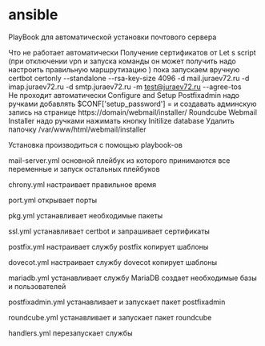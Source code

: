 # ansible

PlayBook для автоматической установки почтового сервера 

Что не работает автоматически
	Получение сертификатов от Let s script  (при отключении vpn и запуска команды он может получить надо настроить правильную маршрутизацию )
		пока запускаем вручную certbot certonly --standalone --rsa-key-size 4096 -d mail.juraev72.ru -d imap.juraev72.ru -d smtp.juraev72.ru -m test@juraev72.ru --agree-tos	 
	Не проходит автоматически Configure and Setup Postfixadmin
		надо ручками добавлять $CONF['setup_password'] =    и создавать админскую запись 
	на странице https://domain/webmail/installer/ Roundcube Webmail Installer надо 
	ручками нажимать кнопку Initilize database 
	Удалить папочку /var/www/html/webmail/installer

Установка производиться с помощью playbook-ов

mail-server.yml основной  плейбук из которого принимаются все переменные и запуск остальных плейбуков

chrony.yml  настраивает правильное время 

port.yml  открывает порты 

pkg.yml  устанавливает необходимые пакеты

ssl.yml  устанавливает certbot и запрашивает сертификаты 

postfix.yml  настраивает службу postfix  копирует шаблоны 

dovecot.yml  настраивает службу dovecot  копирует шаблоны 

mariadb.yml  устанавливает службу MariaDB  создает необходимые базы и пользователей

postfixadmin.yml  устанавливает и запускает пакет postfixadmin

roundcube.yml  устанавливает и запускает пакет roundcube

handlers.yml  перезапускает службы



